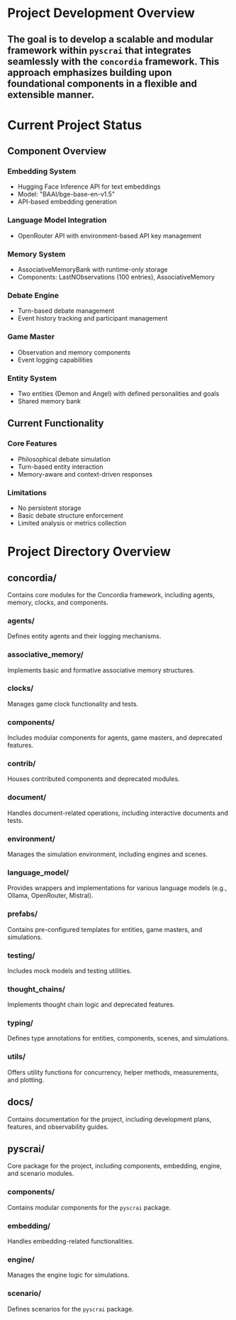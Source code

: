 # Project Development Overview

## The goal is to develop a scalable and modular framework within `pyscrai` that integrates seamlessly with the `concordia` framework. This approach emphasizes building upon foundational components in a flexible and extensible manner.

# Current Project Status

## Component Overview

### Embedding System
- Hugging Face Inference API for text embeddings
- Model: "BAAI/bge-base-en-v1.5"
- API-based embedding generation

### Language Model Integration
- OpenRouter API with environment-based API key management

### Memory System
- AssociativeMemoryBank with runtime-only storage
- Components: LastNObservations (100 entries), AssociativeMemory

### Debate Engine
- Turn-based debate management
- Event history tracking and participant management

### Game Master
- Observation and memory components
- Event logging capabilities

### Entity System
- Two entities (Demon and Angel) with defined personalities and goals
- Shared memory bank

## Current Functionality

### Core Features
- Philosophical debate simulation
- Turn-based entity interaction
- Memory-aware and context-driven responses

### Limitations
- No persistent storage
- Basic debate structure enforcement
- Limited analysis or metrics collection


# Project Directory Overview

## concordia/
Contains core modules for the Concordia framework, including agents, memory, clocks, and components.

### agents/
Defines entity agents and their logging mechanisms.

### associative_memory/
Implements basic and formative associative memory structures.

### clocks/
Manages game clock functionality and tests.

### components/
Includes modular components for agents, game masters, and deprecated features.

### contrib/
Houses contributed components and deprecated modules.

### document/
Handles document-related operations, including interactive documents and tests.

### environment/
Manages the simulation environment, including engines and scenes.

### language_model/
Provides wrappers and implementations for various language models (e.g., Ollama, OpenRouter, Mistral).

### prefabs/
Contains pre-configured templates for entities, game masters, and simulations.

### testing/
Includes mock models and testing utilities.

### thought_chains/
Implements thought chain logic and deprecated features.

### typing/
Defines type annotations for entities, components, scenes, and simulations.

### utils/
Offers utility functions for concurrency, helper methods, measurements, and plotting.

## docs/
Contains documentation for the project, including development plans, features, and observability guides.

## pyscrai/
Core package for the project, including components, embedding, engine, and scenario modules.


### components/
Contains modular components for the `pyscrai` package.

### embedding/
Handles embedding-related functionalities.

### engine/
Manages the engine logic for simulations.

### scenario/
Defines scenarios for the `pyscrai` package.